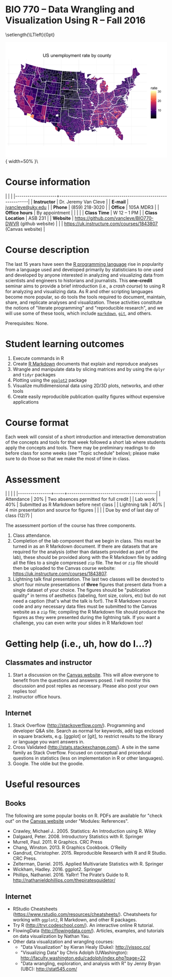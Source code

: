 # BIO 770 – Data Wrangling and Visualization Using R – Fall 2016 #
\setlength{\LTleft}{0pt}

![](assets/us_unemployment.png){ width=50% }\	

# Course information #

|                    |                                                               |
|--------------------+---------------------------------------------------------------|
| **Instructor**     | Dr. Jeremy Van Cleve                                          |
| **E-mail**         | <jvancleve@uky.edu>                                           |
| **Phone**          | (859) 218-3020                                                |
| **Office**         | 105A MDR3                                                     |
| **Office hours**   | By appointment                                                |
|                    |                                                               |
| **Class Time**     | W 12 – 1 PM                                                   |
| **Class Location** | ASB 231                                                       |
| **Website**        | <https://github.com/vancleve/BIO770-DWVR> (github website)    |
|                    | <https://uk.instructure.com/courses/1843807> (Canvas website) |

# Course description #

The last 15 years have seen the
[R programming language](https://www.r-project.org/) rise in
popularity from a language used and developed primarily by
statisticians to one used and developed by anyone interested in
analyzing and visualizing data from scientists and engineers to
historians and journalists. This **one-credit** seminar aims to
provide a brief introduction (i.e., a *crash course*) to using R for
analyzing and visualizing data. As R and other scripting languages
become more popular, so do tools the tools required to document,
maintain, share, and replicate analyses and visualization. These
activities constitute the notions of "literate programming" and
"reproducible research", and we will use some of these tools, which
include [`markdown`](https://daringfireball.net/projects/markdown/),
[`git`](https://git-scm.com/), and others.

Prerequisites: None.

# Student learning outcomes #

1. Execute commands in R
2. Create [R Markdown](http://rmarkdown.rstudio.com/) documents that
   explain and reproduce analyses
3. Wrangle and manipulate data by slicing matrices and by using the
   `dplyr` and `tidyr` packages
4. Plotting using the [`ggplot2`](http://ggplot2.org/) package
5. Visualize multidimensional data using 2D/3D plots, networks,
   and other tools
6. Create easily reproducible publication quality figures without
   expensive applications

# Course format #

Each week will consist of a short introduction and interactive demonstration of the concepts and tools for that week followed a short lab where students apply the concepts and tools. There may be preliminary readings to do before class for some weeks (see "Topic schedule" below); please make sure to do those so that we make the most of time in class.

# Assessment #

|                |     |                                           |
|----------------+-----+-------------------------------------------|
| Attendance     | 20% | Two absences permitted for full credit    |
| Lab work       | 40% | Submitted as R Markdown before next class |
| Lightning talk | 40% | 4 min presentation and source for figures |
|                |     | Due by end of last day of class (12/7)    |

The assessment portion of the course has three components. 
1. Class attendance. 
2. Completion of the lab component that we begin in class. This must be turned in as an R Markdown document. If there are datasets that are required for the analysis (other than datasets provided as part of the lab), these should be provided along with the R Markdown file by adding all the files to a single compressed `zip` file. The `Rmd` or `zip` file should then be uploaded to the Canvas course website: <https://uk.instructure.com/courses/1843807>.
3. Lightning talk final presentation. The last two classes will be devoted to short four minute presentations of **three** figures that present data from a single dataset of your choice. The figures should be "publication quality" in terms of aesthetics (labeling, font size, colors, etc) but do not need a caption (that's what the talk is for!). The R Markdown source code and any necessary data files must be submitted to the Canvas website as a `zip` file; compiling the R Markdown file should produce the figures as they were presented during the lightning talk. If you want a challenge, you can even write your slides in R Markdown too!

# Getting help (i.e., uh, how do I...?) #

## Classmates and instructor

1. Start a discussion on the [Canvas website](https://uk.instructure.com/courses/1843807). This will allow everyone to benefit from the questions and answers posed. I will monitor this discussion and post replies as necessary. Please also post your own replies too!
2. Instructor office hours.

## Internet

1. Stack Overflow (<http://stackoverflow.com/>). Programming and developer Q&A site. Search as normal for keywords, add tags enclosed in square brackets, e.g. [ggplot] or [git], to restrict results to the library or language you want answers in.
2. Cross Validated (<http://stats.stackexchange.com/>). A site in the same family as Stack Overflow. Focused on conceptual and procedural questions in statistics (less on implementation in R or other languages).
3. Google. The oldie but the goodie.

# Useful resources #

## Books ##

The following are some popular books on R. PDFs are available for "check out" on the [Canvas website](https://uk.instructure.com/courses/1843807/modules) under "Modules: References".

- Crawley, Michael J.. 2005. Statistics: An Introduction using R. Wiley
- Dalgaard, Peter. 2008. Introductory Statistics with R. Springer
- Murrell, Paul. 2011. R Graphics. CRC Press
- Chang, Winston. 2013. R Graphics Cookbook. O’Reilly
- Gandrud, Christopher. 2015. Reproducible Research with R and R Studio. CRC Press. 
- Zelterman, Daniel. 2015. Applied Multivariate Statistics with R. Springer
- Wickham, Hadley. 2016. ggplot2. Springer
- Phillips, Nathaniel. 2016. YaRrr! The Pirate’s Guide to R. <http://nathanieldphillips.com/thepiratesguidetor/>

## Internet ##

- RStudio Cheatsheets (<https://www.rstudio.com/resources/cheatsheets/>). Cheatsheets for working with `ggplot2`, R Markdown, and other R packages.
- Try R (<http://tryr.codeschool.com/>). An interactive online R tutorial.
- FlowingData (<http://flowingdata.com/>). Articles, examples, and tutorials on data visualization by Nathan Yau.
- Other data visualization and wrangling courses:
    - "Data Visualization" by Kieran Healy (Duke): <http://vissoc.co/>
    - "Visualizing Data" by Chris Adolph (UWashington): <http://faculty.washington.edu/cadolph/index.php?page=22>
    - "Data wrangling, exploration, and analysis with R" by Jenny Bryan (UBC): <http://stat545.com/>
